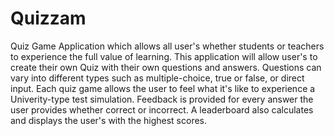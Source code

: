 # Quizzam
Quiz Game Application which allows all user's whether students or teachers to experience the full value of learning.
This application will allow user's to create their own Quiz with their own questions and answers. Questions can vary into different types such as multiple-choice, true or false, or direct input.
Each quiz game allows the user to feel what it's like to experience a Univerity-type test simulation. Feedback is provided for every answer the user provides whether correct or incorrect. 
A leaderboard also calculates and displays the user's with the highest scores.
